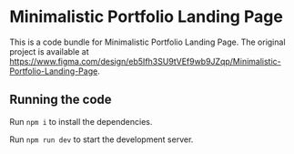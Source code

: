 
  # Minimalistic Portfolio Landing Page

  This is a code bundle for Minimalistic Portfolio Landing Page. The original project is available at https://www.figma.com/design/eb5Ifh3SU9tVEf9wb9JZqp/Minimalistic-Portfolio-Landing-Page.

  ## Running the code

  Run `npm i` to install the dependencies.

  Run `npm run dev` to start the development server.
  